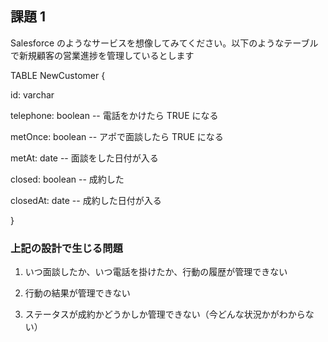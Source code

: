 ## 課題 1

Salesforce のようなサービスを想像してみてください。以下のようなテーブルで新規顧客の営業進捗を管理しているとします

TABLE NewCustomer {

id: varchar

telephone: boolean -- 電話をかけたら TRUE になる

metOnce: boolean -- アポで面談したら TRUE になる

metAt: date -- 面談をした日付が入る

closed: boolean -- 成約した

closedAt: date -- 成約した日付が入る

}

### 上記の設計で生じる問題

1. いつ面談したか、いつ電話を掛けたか、行動の履歴が管理できない

2. 行動の結果が管理できない

3. ステータスが成約かどうかしか管理できない（今どんな状況かがわからない）
